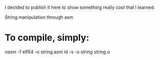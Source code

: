 I decided to publish it here to show something really cool that I learned.

String manipulation through asm

# To compile, simply:
nasm -f elf64 -o string.asm
ld -s -o string string.o
